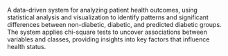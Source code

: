 A data-driven system for analyzing patient health outcomes, using statistical analysis and visualization to identify patterns and significant differences between non-diabetic, diabetic, and predicted diabetic groups. The system applies chi-square tests to uncover associations between variables and classes, providing insights into key factors that influence health status.
